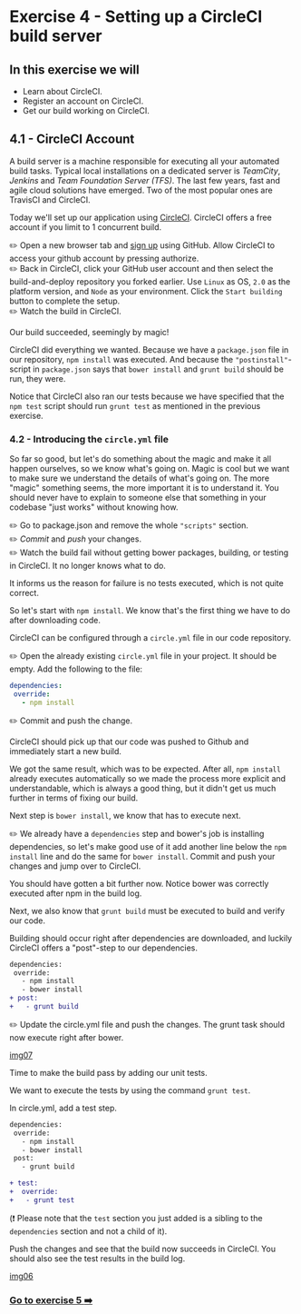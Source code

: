 # Exercise 4 - Setting up a CircleCI build server

## In this exercise we will
* Learn about CircleCI.
* Register an account on CircleCI.
* Get our build working on CircleCI.

## 4.1 - CircleCI Account
A build server is a machine responsible for executing all your automated build tasks.
Typical local installations on a dedicated server is _TeamCity_, _Jenkins_ and _Team Foundation Server (TFS)_.
The last few years, fast and agile cloud solutions have emerged. Two of the most popular ones are TravisCI and CircleCI.

Today we'll set up our application using [CircleCI](https://circleci.com/). CircleCI offers a free account if you limit to 1 concurrent build.

:pencil2: Open a new browser tab and [sign up](https://circleci.com/signup/) using GitHub. Allow CircleCI to access your github account by pressing authorize.  
:pencil2: Back in CircleCI, click your GitHub user account and then select the build-and-deploy repository you forked earlier. Use `Linux` as OS, `2.0` as the platform version, and `Node` as your environment. Click the `Start building` button to complete the setup.  
:pencil2: Watch the build in CircleCI.  

Our build succeeded, seemingly by magic!

CircleCI did everything we wanted. Because we have a `package.json` file in our repository, `npm install` was executed. And because the `"postinstall"`-script in `package.json` says that `bower install` and `grunt build` should be run, they were.

Notice that CircleCI also ran our tests because we have specified that the `npm test` script should run `grunt test` as mentioned in the previous exercise.

### 4.2 - Introducing the `circle.yml` file
So far so good, but let's do something about the magic and make it all happen ourselves, so we know what's going on. Magic is cool but we want to make sure we understand the details of what's going on. The more "magic" something seems, the more important it is to understand it. You should never have to explain to someone else that something in your codebase "just works" without knowing how.

:pencil2: Go to package.json and remove the whole `"scripts"` section.  
:pencil2: _Commit_ and _push_ your changes.  
:pencil2: Watch the build fail without getting bower packages, building, or testing in CircleCI. It no longer knows what to do.  

It informs us the reason for failure is no tests executed, which is not quite correct.

So let's start with `npm install`. We know that's the first thing we have to do after downloading code.

CircleCI can be configured through a `circle.yml` file in our code repository.

:pencil2: Open the already existing `circle.yml` file in your project. It should be empty. Add the following to the file:

```yml
dependencies:
 override:
   - npm install
```

:pencil2: Commit and push the change.

CircleCI should pick up that our code was pushed to Github and immediately start a new build.

We got the same result, which was to be expected. After all, `npm install` already executes automatically so we made the process more explicit and understandable, which is always a good thing, but it didn't get us much further in terms of fixing our build.

Next step is `bower install`, we know that has to execute next.

:pencil2: We already have a `dependencies` step and bower's job is installing dependencies, so let's make good use of it add another line below the `npm install` line and do the same for `bower install`. Commit and push your changes and jump over to CircleCI.

You should have gotten a bit further now. Notice bower was correctly executed after npm in the build log.

Next, we also know that `grunt build` must be executed to build and verify our code.

Building should occur right after dependencies are downloaded, and luckily CircleCI offers a "post"-step to our dependencies.

```diff
dependencies:
 override:
   - npm install
   - bower install
+ post:
+   - grunt build
```

:pencil2: Update the circle.yml file and push the changes. The grunt task should now execute right after bower.

[img07](./images/img07.png)

Time to make the build pass by adding our unit tests.

We want to execute the tests by using the command `grunt test`.

In circle.yml, add a test step.

```diff
dependencies:
 override:
   - npm install
   - bower install
 post:
   - grunt build

+ test:
+  override:
+   - grunt test
```
(:exclamation: Please note that the `test` section you just added is a sibling to the `dependencies` section and not a child of it).

Push the changes and see that the build now succeeds in CircleCI. You should also see the test results in the build log.

[img06](./images/img06.png)

### [Go to exercise 5 :arrow_right:](./exercise-5.md)
